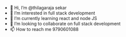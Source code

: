 - 👋 Hi, I’m @thilagaraja sekar
- 👀 I’m interested in full stack development
- 🌱 I’m currently learning react and node JS
- 💞️ I’m looking to collaborate on full stack development
- 📫 How to reach me 9790601088

<!---
thilakace/thilakace is a ✨ special ✨ repository because its `README.md` (this file) appears on your GitHub profile.
You can click the Preview link to take a look at your changes.
--->
